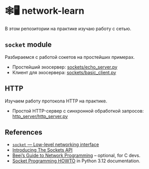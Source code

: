 # 🕸️🖥️ network-learn

В этом репозитории на практике изучаю работу с сетью.

## `socket` module

Разбираемся с работой сокетов на простейших примерах.

- Простейший эхосервер: [sockets/echo_server.py](sockets/echo_server.py)
- Клиент для эхосервера: [sockets/basic_client.py](sockets/basic_client.py)

## HTTP

Изучаем работу протокола HTTP на практике.

- Простой HTTP-сервер с синхронной обработкой запросов: [http_server/http_server.py](http_server/http_server.py)

## References

- [`socket` — Low-level networking interface](https://docs.python.org/3/library/socket.html)
- [Introducing The Sockets API](https://beej.us/guide/bgnet0/html/split/introducing-the-sockets-api.html#introducing-the-sockets-api)
- [Beej’s Guide to Network Programming](https://beej.us/guide/bgnet) – optional, for C devs.
- [Socket Programming HOWTO](https://docs.python.org/3.12/howto/sockets.html) in Python 3.12 documentation.
